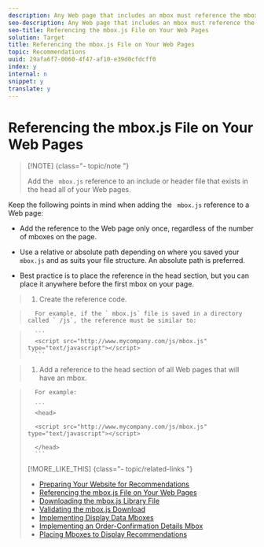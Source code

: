```yaml
---
description: Any Web page that includes an mbox must reference the mbox.js file on the host. This allows the page to contact the recommendations server.
seo-description: Any Web page that includes an mbox must reference the mbox.js file on the host. This allows the page to contact the recommendations server.
seo-title: Referencing the mbox.js File on Your Web Pages
solution: Target
title: Referencing the mbox.js File on Your Web Pages
topic: Recommendations
uuid: 29afa6f7-0060-4f47-af10-e39d0cfdcff0
index: y
internal: n
snippet: y
translate: y
---
```


# Referencing the mbox.js File on Your Web Pages


>[!NOTE] {class="- topic/note "}
>
>Add the ` mbox.js` reference to an include or header file that exists in the head all of your Web pages. 

Keep the following points in mind when adding the ` mbox.js` reference to a Web page: 

* Add the reference to the Web page only once, regardless of the number of mboxes on the page.
* Use a relative or absolute path depending on where you saved your ` mbox.js` and as suits your file structure. An absolute path is preferred. 

* Best practice is to place the reference in the head section, but you can place it anywhere before the first mbox on your page.

>1. Create the reference code.

>       For example, if the ` mbox.js` file is saved in a directory called ` /js`, the reference must be similar to: 

>    
>       ```
>       <script src="http://www.mycompany.com/js/mbox.js" type="text/javascript"></script>
>       ```

>1. Add a reference to the head section of all Web pages that will have an mbox.

>       For example: 
>    
>       ```
>       <head> 
>        
>       <script src="http://www.mycompany.com/js/mbox.js" type="text/javascript"></script> 
>        
>       </head> 
>       ```
>[!MORE_LIKE_THIS] {class="- topic/related-links "}
>
>* [ Preparing Your Website for Recommendations ](t_preparingsite_recs.md#task_30B8C075A14B426F9042119553F750B8)
>* [ Referencing the mbox.js File on Your Web Pages ](t_mboxjs_referencing_recs.md#task_69315D69881442209EB5CC8A5644CF37)
>* [ Downloading the mbox.js Library File ](t_mboxjs_dl_recs.md#task_6B577DD43FD346F7BC01962DAA822816)
>* [ Validating the mbox.js Download ](t_Validating_the_mboxjs_Download.md#task_FA78EB3B991C43F9ADE507A16522B770)
>* [ Implementing Display Data Mboxes ](t_data_mboxes_implementings_recs.md#task_83C1EA8433C249E1AC4BBEF591AC4FC3)
>* [ Implementing an Order-Confirmation Details Mbox ](t_mbox_orderconfirm_implementing_recs.md#task_AC372C1B9DFC4F5FB9DB4BDC759343EA)
>* [ Placing Mboxes to Display Recommendations ](t_mbox_placing_recs.md#task_F3638B849C9B45F197DBE49791AE13A1)
